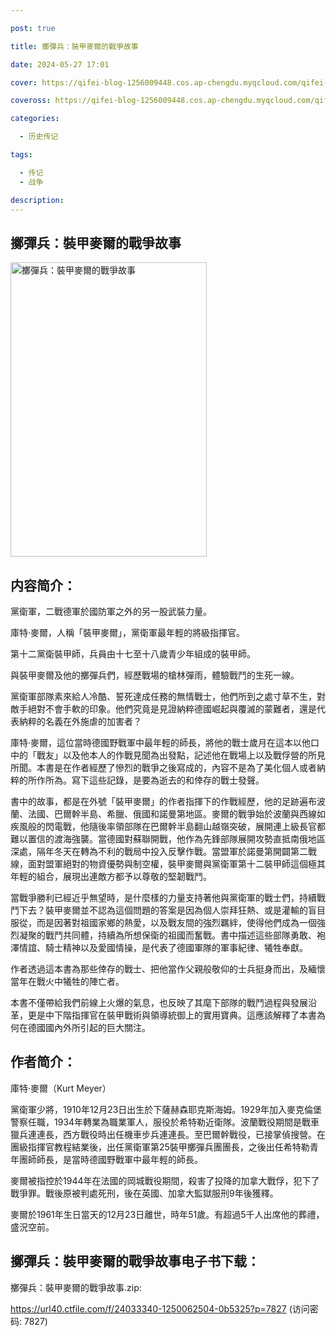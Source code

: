 ```yaml
---

post: true

title: 擲彈兵：裝甲麥爾的戰爭故事

date: 2024-05-27 17:01

cover: https://qifei-blog-1256009448.cos.ap-chengdu.myqcloud.com/qifei-blog/66207cac0ea9cb140366c07a.jpg

coveross: https://qifei-blog-1256009448.cos.ap-chengdu.myqcloud.com/qifei-blog/66207cac0ea9cb140366c07a.jpg

categories:

  - 历史传记

tags:

  - 传记
  - 战争

description:
---
```


##  擲彈兵：裝甲麥爾的戰爭故事

<img alt="擲彈兵：裝甲麥爾的戰爭故事 " class="aligncenter loading" data-was-processed="true" decoding="async" fetchpriority="high" height="471" src="https://qifei-blog-1256009448.cos.ap-chengdu.myqcloud.com/qifei-blog/66207cac0ea9cb140366c07a.jpg " style="cursor: zoom-in;" width="314"/>

## 内容简介：

黨衛軍，二戰德軍於國防軍之外的另一股武裝力量。

庫特‧麥爾，人稱「裝甲麥爾」，黨衛軍最年輕的將級指揮官。

第十二黨衛裝甲師，兵員由十七至十八歲青少年組成的裝甲師。

與裝甲麥爾及他的擲彈兵們，經歷戰場的槍林彈雨，體驗戰鬥的生死一線。

黨衛軍部隊素來給人冷酷、誓死達成任務的無情戰士，他們所到之處寸草不生，對敵手絕對不會手軟的印象。他們究竟是見證納粹德國崛起與覆滅的蒙難者，還是代表納粹的名義在外施虐的加害者？

庫特‧麥爾，這位當時德國野戰軍中最年輕的師長，將他的戰士歲月在這本以他口中的「戰友」以及他本人的作戰見聞為出發點，記述他在戰場上以及戰俘營的所見所聞。本書是在作者經歷了慘烈的戰爭之後寫成的，內容不是為了美化個人或者納粹的所作所為。寫下這些記錄，是要為逝去的和倖存的戰士發聲。

書中的故事，都是在外號「裝甲麥爾」的作者指揮下的作戰經歷，他的足跡遍布波蘭、法國、巴爾幹半島、希臘、俄國和諾曼第地區。麥爾的戰爭始於波蘭與西線如疾風般的閃電戰，他隨後率領部隊在巴爾幹半島翻山越嶺突破，展開連上級長官都難以置信的渡海強襲。當德國對蘇聯開戰，他作為先鋒部隊展開攻勢直抵南俄地區深處，隔年冬天在轉為不利的戰局中投入反擊作戰。當盟軍於諾曼第開闢第二戰線，面對盟軍絕對的物資優勢與制空權，裝甲麥爾與黨衛軍第十二裝甲師這個極其年輕的組合，展現出連敵方都予以尊敬的堅韌戰鬥。

當戰爭勝利已經近乎無望時，是什麼樣的力量支持著他與黨衛軍的戰士們，持續戰鬥下去？裝甲麥爾並不認為這個問題的答案是因為個人崇拜狂熱、或是灌輸的盲目服從，而是因著對祖國家鄉的熱愛，以及戰友間的強烈羈絆，使得他們成為一個強烈凝聚的戰鬥共同體，持續為所想保衛的祖國而奮戰。書中描述這些部隊勇敢、袍澤情誼、騎士精神以及愛國情操，是代表了德國軍隊的軍事紀律、犧牲奉獻。

作者透過這本書為那些倖存的戰士、把他當作父親般敬仰的士兵挺身而出，及緬懷當年在戰火中犧牲的陣亡者。

本書不僅帶給我們前線上火爆的氣息，也反映了其麾下部隊的戰鬥過程與發展沿革，更是中下階指揮官在裝甲戰術與領導統御上的實用寶典。這應該解釋了本書為何在德國國內外所引起的巨大關注。

## 作者简介：

庫特‧麥爾（Kurt Meyer）

黨衛軍少將，1910年12月23日出生於下薩赫森耶克斯海姆。1929年加入麥克倫堡警察任職，1934年轉業為職業軍人，服役於希特勒近衛隊。波蘭戰役期間是戰車獵兵連連長，西方戰役時出任機車步兵連連長。至巴爾幹戰役，已接掌偵搜營。在團級指揮官教程結業後，出任黨衛軍第25裝甲擲彈兵團團長，之後出任希特勒青年團師師長，是當時德國野戰軍中最年輕的師長。

麥爾被指控於1944年在法國的岡城戰役期間，殺害了投降的加拿大戰俘，犯下了戰爭罪。戰後原被判處死刑，後在英國、加拿大監獄服刑9年後獲釋。

麥爾於1961年生日當天的12月23日離世，時年51歲。有超過5千人出席他的葬禮，盛況空前。

##  擲彈兵：裝甲麥爾的戰爭故事电子书下载：
擲彈兵：裝甲麥爾的戰爭故事.zip: 

https://url40.ctfile.com/f/24033340-1250062504-0b5325?p=7827 (访问密码: 7827)
